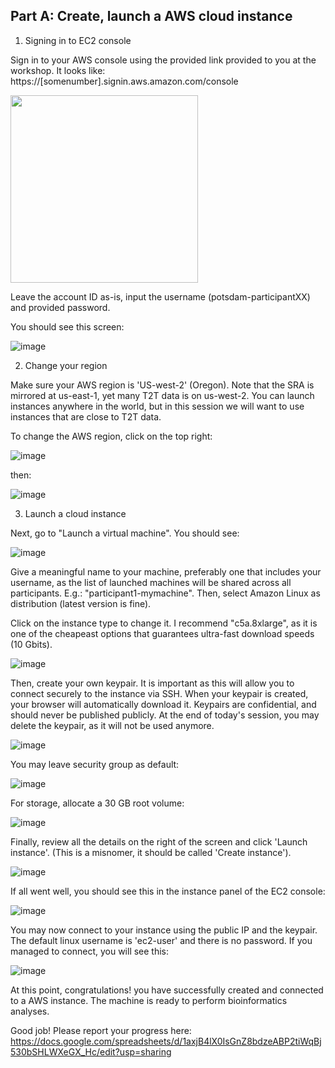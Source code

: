 ## Part A: Create, launch a AWS cloud instance

1. Signing in to EC2 console

Sign in to your AWS console using the provided link provided to you at the workshop.
It looks like: https://[somenumber].signin.aws.amazon.com/console

<img src="https://user-images.githubusercontent.com/1218301/185639392-8e1aae31-4c34-4c13-b5d5-333c48b0f141.png" width=300>

Leave the account ID as-is, input the username (potsdam-participantXX) and provided password.

You should see this screen:

![image](https://user-images.githubusercontent.com/1218301/185641343-6be184ad-ef9d-4a48-b7e2-b6aa5640cd4c.png)

2. Change your region

Make sure your AWS region is 'US-west-2' (Oregon). Note that the SRA is mirrored at us-east-1, yet many T2T data is on us-west-2. You can launch instances anywhere in the world, but in this session we will want to use instances that are close to T2T data.

To change the AWS region, click on the top right:

![image](https://user-images.githubusercontent.com/1218301/185642305-ca474650-c008-4b31-8ef3-ec9e8b4b8e19.png)

then:

![image](https://user-images.githubusercontent.com/1218301/188676607-f788a8f1-e2a1-447d-b64e-55791cb643f8.png)


3. Launch a cloud instance

Next, go to "Launch a virtual machine". You should see:

![image](https://user-images.githubusercontent.com/1218301/185641472-a3a1251a-9f03-4508-8f00-36422820656d.png)

Give a meaningful name to your machine, preferably one that includes your username, as the list of launched machines will be shared across all participants. E.g.: "participant1-mymachine". Then, select Amazon Linux as distribution (latest version is fine).

Click on the instance type to change it. I recommend "c5a.8xlarge", as it is one of the cheapeast options that guarantees ultra-fast download speeds (10 Gbits).

![image](https://user-images.githubusercontent.com/1218301/185644210-89c943df-8d5a-4a9a-8435-cda9fe92f28d.png)

Then, create your own keypair. It is important as this will allow you to connect securely to the instance via SSH. When your keypair is created, your browser will automatically download it. Keypairs are confidential, and should never be published publicly. At the end of today's session, you may delete the keypair, as it will not be used anymore.

![image](https://user-images.githubusercontent.com/1218301/185644300-9eef49cf-0ed8-406f-b8fd-97cdf484a1b9.png)

You may leave security group as default:

![image](https://user-images.githubusercontent.com/1218301/185644401-8bb8460d-777d-47a1-b265-1c4d1b4bcfd4.png)

For storage, allocate a 30 GB root volume:

![image](https://user-images.githubusercontent.com/1218301/185644922-931504a4-f73c-48e7-9c10-dd09b62700f2.png)

Finally, review all the details on the right of the screen and click 'Launch instance'. (This is a misnomer, it should be called 'Create instance').

![image](https://user-images.githubusercontent.com/1218301/185645086-67cfe340-9463-4e5c-87f2-8e73a05ca9b0.png)

If all went well, you should see this in the instance panel of the EC2 console:

![image](https://user-images.githubusercontent.com/1218301/185645976-89fdea52-af39-4463-812d-d05b08e274a1.png)

You may now connect to your instance using the public IP and the keypair. The default linux username is 'ec2-user' and there is no password. If you managed to connect, you will see this:

![image](https://user-images.githubusercontent.com/1218301/185646720-adfd54b7-b126-4891-9c71-4b2d2bbb0f19.png)

At this point, congratulations! you have successfully created and connected to a AWS instance. The machine is ready to perform bioinformatics analyses.

Good job! Please report your progress here: https://docs.google.com/spreadsheets/d/1axjB4lX0IsGnZ8bdzeABP2tiWqBj530bSHLWXeGX_Hc/edit?usp=sharing
